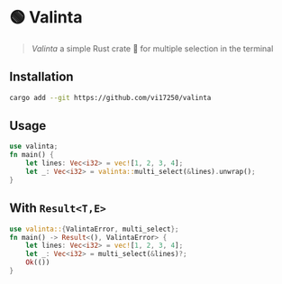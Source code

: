 # 🟢 Valinta

> *Valinta* a simple Rust crate 🦀 for multiple selection in the terminal

## Installation

```bash
cargo add --git https://github.com/vi17250/valinta
```

## Usage

```rust
use valinta;
fn main() {
    let lines: Vec<i32> = vec![1, 2, 3, 4];
    let _: Vec<i32> = valinta::multi_select(&lines).unwrap();
}
```

## With `Result<T,E>`
```rust
use valinta::{ValintaError, multi_select};
fn main() -> Result<(), ValintaError> {
    let lines: Vec<i32> = vec![1, 2, 3, 4];
    let _: Vec<i32> = multi_select(&lines)?;
    Ok(())
}
```
